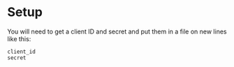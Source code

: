 # Setup

You will need to get a client ID and secret and put them in a file on new lines like this:

```
client_id
secret
```
